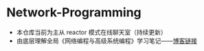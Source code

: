 # Network-Programming
- 本仓库当前为主从 reactor 模式在线聊天室（持续更新）
- 由底层理解全局《网络编程与高级系统编程》学习笔记——[博客链接](https://blog.csdn.net/idiot5lie/article/details/117630268)
